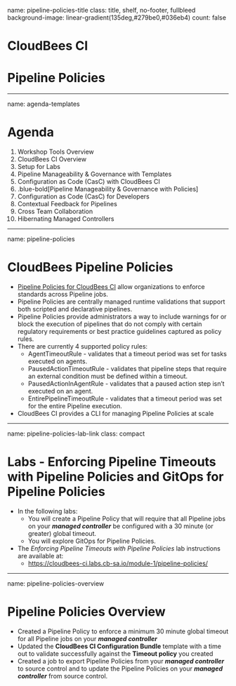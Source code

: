 name: pipeline-policies-title
class: title, shelf, no-footer, fullbleed
background-image: linear-gradient(135deg,#279be0,#036eb4)
count: false

# CloudBees CI

# Pipeline Policies

---
name: agenda-templates
# Agenda

1. Workshop Tools Overview
2. CloudBees CI Overview
3. Setup for Labs
4. Pipeline Manageability & Governance with Templates
5. Configuration as Code (CasC) with CloudBees CI
6. .blue-bold[Pipeline Manageability & Governance with Policies]
7. Configuration as Code (CasC) for Developers
8. Contextual Feedback for Pipelines
9. Cross Team Collaboration
10. Hibernating Managed Controllers

---
name: pipeline-policies

# CloudBees Pipeline Policies

* [Pipeline Policies for CloudBees CI](https://docs.cloudbees.com/docs/admin-resources/latest/pipelines-user-guide/pipeline-policies) allow organizations to enforce standards across Pipeline jobs.
* Pipeline Policies are centrally managed runtime validations that support both scripted and declarative pipelines.
* Pipeline Policies provide administrators a way to include warnings for or block the execution of pipelines that do not comply with certain regulatory requirements or best practice guidelines captured as policy rules.
* There are currently 4 supported policy rules:
  * AgentTimeoutRule - validates that a timeout period was set for tasks executed on agents.
  * PausedActionTimeoutRule - validates that pipeline steps that require an external condition must be defined within a timeout.
  * PausedActionInAgentRule - validates that a paused action step isn’t executed on an agent.
  * EntirePipelineTimeoutRule - validates that a timeout period was set for the entire Pipeline execution.
* CloudBees CI provides a CLI for managing Pipeline Policies at scale

---
name: pipeline-policies-lab-link
class: compact

# Labs - Enforcing Pipeline Timeouts with Pipeline Policies and GitOps for Pipeline Policies

* In the following labs:
  *  You will create a Pipeline Policy that will require that all Pipeline jobs on your ***managed controller*** be configured with a 30 minute (or greater) global timeout.
  *  You will explore GitOps for Pipeline Policies.
* The *Enforcing Pipeline Timeouts with Pipeline Policies* lab instructions are available at: 
  * https://cloudbees-ci.labs.cb-sa.io/module-1/pipeline-policies/


---
name: pipeline-policies-overview

# Pipeline Policies Overview

* Created a Pipeline Policy to enforce a minimum 30 minute global timeout for all Pipeline jobs on your ***managed controller***
* Updated the **CloudBees CI Configuration Bundle** template with a time out to validate successfully against the **Timeout policy** you created
* Created a job to export Pipeline Policies from your ***managed controller*** to source control and to update the Pipeline Policies on your ***managed controller*** from source control.
